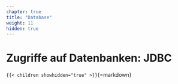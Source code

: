 ```yaml
---
chapter: true
title: "Database"
weight: 11
hidden: true
---
```



# Zugriffe auf Datenbanken: JDBC


`{{< children showhidden="true" >}}`{=markdown}
